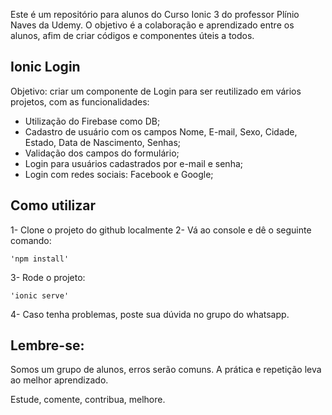 Este é um repositório para alunos do Curso Ionic 3 do professor Plínio Naves da Udemy.
O objetivo é a colaboração e aprendizado entre os alunos, afim de criar códigos e componentes úteis a todos.

## Ionic Login

Objetivo: criar um componente de Login para ser reutilizado em vários projetos, com as funcionalidades:

- Utilização do Firebase como DB;
- Cadastro de usuário com os campos Nome, E-mail, Sexo, Cidade, Estado, Data de Nascimento, Senhas;
- Validação dos campos do formulário;
- Login para usuários cadastrados por e-mail e senha;
- Login com redes sociais: Facebook e Google;

## Como utilizar

1- Clone o projeto do github localmente
2- Vá ao console e dê o seguinte comando:

    'npm install'

3- Rode o projeto:

    'ionic serve'

4- Caso tenha problemas, poste sua dúvida no grupo do whatsapp.

## Lembre-se:

Somos um grupo de alunos, erros serão comuns. A prática e repetição leva ao melhor aprendizado.

Estude, comente, contribua, melhore.


